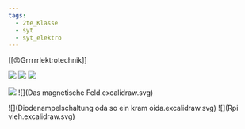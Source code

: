```yaml
---
tags:
  - 2te_Klasse
  - syt
  - syt_elektro
---
```

[[😡Grrrrrlektrotechnik]] 

![](transistor.excalidraw.svg)
![](Operationsverstärker.excalidraw.svg)
![](Komperator.excalidraw.svg)

![](Wechselstromtechnik.excalidraw.svg)
![](Das magnetische Feld.excalidraw.svg)

![](Diodenampelschaltung oda so ein kram oida.excalidraw.svg)
![](Rpi vieh.excalidraw.svg)
